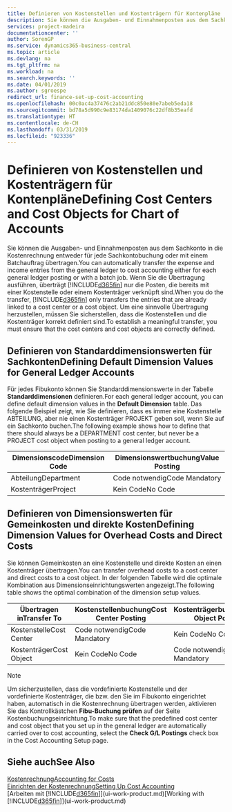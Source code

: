 ```yaml
---
title: Definieren von Kostenstellen und Kostenträgern für Kontenpläne | Microsoft Docs
description: Sie können die Ausgaben- und Einnahmenposten aus dem Sachkonto in die Kostenrechnung entweder für jede Sachkontobuchung oder mit einem Batchauftrag übertragen. Wenn Sie die Übertragung ausführen, überträgt das System nur die Posten, die bereits mit einer Kostenstelle oder einem Kostenträger verknüpft sind. Um eine sinnvolle Übertragung herzustellen, müssen Sie sicherstellen, dass die Kostenstellen und die Kostenträger korrekt definiert sind.
services: project-madeira
documentationcenter: ''
author: SorenGP
ms.service: dynamics365-business-central
ms.topic: article
ms.devlang: na
ms.tgt_pltfrm: na
ms.workload: na
ms.search.keywords: ''
ms.date: 04/01/2019
ms.author: sgroespe
redirect_url: finance-set-up-cost-accounting
ms.openlocfilehash: 00c0ac4a37476c2ab21ddc850e80e7abeb5eda18
ms.sourcegitcommit: bd78a5d990c9e83174da1409076c22df8b35eafd
ms.translationtype: HT
ms.contentlocale: de-CH
ms.lasthandoff: 03/31/2019
ms.locfileid: "923336"
---
```

# <a name="defining-cost-centers-and-cost-objects-for-chart-of-accounts"></a><span data-ttu-id="ea646-105">Definieren von Kostenstellen und Kostenträgern für Kontenpläne</span><span class="sxs-lookup"><span data-stu-id="ea646-105">Defining Cost Centers and Cost Objects for Chart of Accounts</span></span>
<span data-ttu-id="ea646-106">Sie können die Ausgaben- und Einnahmenposten aus dem Sachkonto in die Kostenrechnung entweder für jede Sachkontobuchung oder mit einem Batchauftrag übertragen.</span><span class="sxs-lookup"><span data-stu-id="ea646-106">You can automatically transfer the expense and income entries from the general ledger to cost accounting either for each general ledger posting or with a batch job.</span></span> <span data-ttu-id="ea646-107">Wenn Sie die Übertragung ausführen, überträgt [!INCLUDE[d365fin](includes/d365fin_md.md)] nur die Posten, die bereits mit einer Kostenstelle oder einem Kostenträger verknüpft sind.</span><span class="sxs-lookup"><span data-stu-id="ea646-107">When you do the transfer, [!INCLUDE[d365fin](includes/d365fin_md.md)] only transfers the entries that are already linked to a cost center or a cost object.</span></span> <span data-ttu-id="ea646-108">Um eine sinnvolle Übertragung herzustellen, müssen Sie sicherstellen, dass die Kostenstellen und die Kostenträger korrekt definiert sind.</span><span class="sxs-lookup"><span data-stu-id="ea646-108">To establish a meaningful transfer, you must ensure that the cost centers and cost objects are correctly defined.</span></span>  

## <a name="defining-default-dimension-values-for-general-ledger-accounts"></a><span data-ttu-id="ea646-109">Definieren von Standarddimensionswerten für Sachkonten</span><span class="sxs-lookup"><span data-stu-id="ea646-109">Defining Default Dimension Values for General Ledger Accounts</span></span>  
<span data-ttu-id="ea646-110">Für jedes Fibukonto können Sie Standarddimensionswerte in der Tabelle **Standarddimensionen** definieren.</span><span class="sxs-lookup"><span data-stu-id="ea646-110">For each general ledger account, you can define default dimension values in the **Default Dimension** table.</span></span> <span data-ttu-id="ea646-111">Das folgende Beispiel zeigt, wie Sie definieren, dass es immer eine Kostenstelle ABTEILUNG, aber nie einen Kostenträger PROJEKT geben soll, wenn Sie auf ein Sachkonto buchen.</span><span class="sxs-lookup"><span data-stu-id="ea646-111">The following example shows how to define that there should always be a DEPARTMENT cost center, but never be a PROJECT cost object when posting to a general ledger account.</span></span>  

|<span data-ttu-id="ea646-112">**Dimensionscode**</span><span class="sxs-lookup"><span data-stu-id="ea646-112">**Dimension Code**</span></span>|<span data-ttu-id="ea646-113">**Dimensionswertbuchung**</span><span class="sxs-lookup"><span data-stu-id="ea646-113">**Value Posting**</span></span>|  
|------------------------------------------|-----------------------------------------|  
|<span data-ttu-id="ea646-114">Abteilung</span><span class="sxs-lookup"><span data-stu-id="ea646-114">Department</span></span>|<span data-ttu-id="ea646-115">Code notwendig</span><span class="sxs-lookup"><span data-stu-id="ea646-115">Code Mandatory</span></span>|  
|<span data-ttu-id="ea646-116">Kostenträger</span><span class="sxs-lookup"><span data-stu-id="ea646-116">Project</span></span>|<span data-ttu-id="ea646-117">Kein Code</span><span class="sxs-lookup"><span data-stu-id="ea646-117">No Code</span></span>|  

## <a name="defining-dimension-values-for-overhead-costs-and-direct-costs"></a><span data-ttu-id="ea646-118">Definieren von Dimensionswerten für Gemeinkosten und direkte Kosten</span><span class="sxs-lookup"><span data-stu-id="ea646-118">Defining Dimension Values for Overhead Costs and Direct Costs</span></span>  
 <span data-ttu-id="ea646-119">Sie können Gemeinkosten an eine Kostenstelle und direkte Kosten an einen Kostenträger übertragen.</span><span class="sxs-lookup"><span data-stu-id="ea646-119">You can transfer overhead costs to a cost center and direct costs to a cost object.</span></span> <span data-ttu-id="ea646-120">In der folgenden Tabelle wird die optimale Kombination aus Dimensionseinrichtungswerten angezeigt.</span><span class="sxs-lookup"><span data-stu-id="ea646-120">The following table shows the optimal combination of the dimension setup values.</span></span>  

|<span data-ttu-id="ea646-121">Übertragen in</span><span class="sxs-lookup"><span data-stu-id="ea646-121">Transfer To</span></span>|<span data-ttu-id="ea646-122">Kostenstellenbuchung</span><span class="sxs-lookup"><span data-stu-id="ea646-122">Cost Center Posting</span></span>|<span data-ttu-id="ea646-123">Kostenträgerbuchung</span><span class="sxs-lookup"><span data-stu-id="ea646-123">Cost Object Posting</span></span>|  
|-----------------|-------------------------|-------------------------|  
|<span data-ttu-id="ea646-124">Kostenstelle</span><span class="sxs-lookup"><span data-stu-id="ea646-124">Cost Center</span></span>|<span data-ttu-id="ea646-125">Code notwendig</span><span class="sxs-lookup"><span data-stu-id="ea646-125">Code Mandatory</span></span>|<span data-ttu-id="ea646-126">Kein Code</span><span class="sxs-lookup"><span data-stu-id="ea646-126">No Code</span></span>|  
|<span data-ttu-id="ea646-127">Kostenträger</span><span class="sxs-lookup"><span data-stu-id="ea646-127">Cost Object</span></span>|<span data-ttu-id="ea646-128">Kein Code</span><span class="sxs-lookup"><span data-stu-id="ea646-128">No Code</span></span>|<span data-ttu-id="ea646-129">Code notwendig</span><span class="sxs-lookup"><span data-stu-id="ea646-129">Code Mandatory</span></span>|  

> [!NOTE]  
>  <span data-ttu-id="ea646-130">Um sicherzustellen, dass die vordefinierte Kostenstelle und der vordefinierte Kostenträger, die bzw. den Sie im Fibukonto eingerichtet haben, automatisch in die Kostenrechnung übertragen werden, aktivieren Sie das Kontrollkästchen **Fibu-Buchung prüfen** auf der Seite Kostenbuchungseinrichtung.</span><span class="sxs-lookup"><span data-stu-id="ea646-130">To make sure that the predefined cost center and cost object that you set up in the general ledger are automatically carried over to cost accounting, select the **Check G/L Postings** check box in the Cost Accounting Setup page.</span></span>  

## <a name="see-also"></a><span data-ttu-id="ea646-131">Siehe auch</span><span class="sxs-lookup"><span data-stu-id="ea646-131">See Also</span></span>  
[<span data-ttu-id="ea646-132">Kostenrechnung</span><span class="sxs-lookup"><span data-stu-id="ea646-132">Accounting for Costs</span></span>](finance-manage-cost-accounting.md)  
[<span data-ttu-id="ea646-133">Einrichten der Kostenrechnung</span><span class="sxs-lookup"><span data-stu-id="ea646-133">Setting Up Cost Accounting</span></span>](finance-set-up-cost-accounting.md)  
<span data-ttu-id="ea646-134">[Arbeiten mit [!INCLUDE[d365fin](includes/d365fin_md.md)]](ui-work-product.md)</span><span class="sxs-lookup"><span data-stu-id="ea646-134">[Working with [!INCLUDE[d365fin](includes/d365fin_md.md)]](ui-work-product.md)</span></span>
